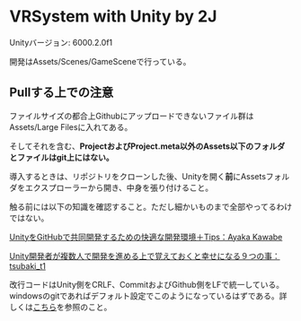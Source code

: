 # VRSystem with Unity by 2J

Unityバージョン: 6000.2.0f1

開発はAssets/Scenes/GameSceneで行っている。

## Pullする上での注意
ファイルサイズの都合上Githubにアップロードできないファイル群はAssets/Large Filesに入れてある。

そしてそれを含む、**ProjectおよびProject.meta以外のAssets以下のフォルダとファイルはgit上にはない。**

導入するときは、リポジトリをクローンした後、Unityを開く**前**にAssetsフォルダをエクスプローラーから開き、中身を張り付けること。

触る前には以下の知識を確認すること。ただし細かいものまで全部やってるわけではない。

[UnityをGitHubで共同開発するための快適な開発環境＋Tips：Ayaka Kawabe](https://qiita.com/ayakaintheclouds/items/c7022b393485db573bda)

[Unity開発者が複数人で開発を進める上で覚えておくと幸せになる９つの事：tsubaki_t1](https://tsubakit1.hateblo.jp/entry/20140613/1402670011#文字コードに気をつける)

改行コードはUnity側をCRLF、CommitおよびGithub側をLFで統一している。windowsのgitであればデフォルト設定でこのようになっているはずである。詳しくは[こちら](https://qiita.com/jun1s/items/739a01f381085b68f170)を参照のこと。